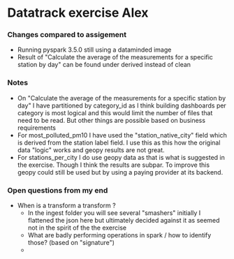 # Datatrack exercise Alex

### Changes compared to assigement
- Running pyspark 3.5.0 still using a dataminded image
- Result of "Calculate the average of the measurements for a specific station by day" can be found under derived instead of clean

### Notes
- On "Calculate the average of the measurements for a specific station by day" I have partitioned by category_id as I think building dashboards per category is most logical and this would limit the number of files that need to be read. But other things are possible based on business requirements
- For most_polluted_pm10 I have used the "station_native_city" field which is derived from the station label field. I use this as this how the original data "logic" works and geopy results are not great.
- For stations_per_city I do use geopy data as that is what is suggested in the exercise. Though I think the results are subpar. To improve this geopy could still be used but by using a paying provider at its backend.

### Open questions from my end
- When is a transform a transform ?
  - In the ingest folder you will see several "smashers" initially I flattened the json here but ultimately decided against it as seemed not in the spirit of the the exercise
  - What are badly performing operations in spark / how to identify those? (based on "signature")
  - 